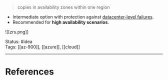 > copies in availability zones within one region

- Intermediate option with protection against <u>datacenter-level failures</u>.
- Recommended for **high availability scenarios**.

![[zrs.png]]


Status: #idea  
Tags: [[az-900]], [[azure]], [[cloud]]  

---
# References